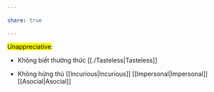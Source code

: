 ---  
share: true  
---  
<mark class="hltr-grey-gainsboro">Unappreciative</mark>:  
- Không biết thưởng thức [[./Tasteless|Tasteless]]  
- Không hứng thú [[Incurious|Incurious]] [[Impersonal|Impersonal]] [[Asocial|Asocial]]